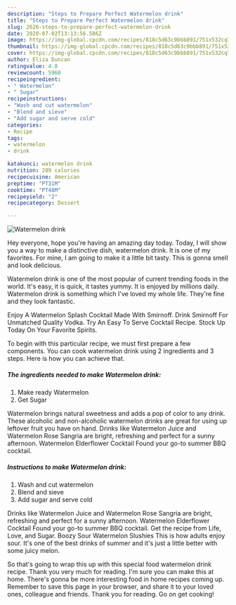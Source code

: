```yaml
---
description: "Steps to Prepare Perfect Watermelon drink"
title: "Steps to Prepare Perfect Watermelon drink"
slug: 2626-steps-to-prepare-perfect-watermelon-drink
date: 2020-07-02T13:13:56.586Z
image: https://img-global.cpcdn.com/recipes/818c5d63c9bbb891/751x532cq70/watermelon-drink-recipe-main-photo.jpg
thumbnail: https://img-global.cpcdn.com/recipes/818c5d63c9bbb891/751x532cq70/watermelon-drink-recipe-main-photo.jpg
cover: https://img-global.cpcdn.com/recipes/818c5d63c9bbb891/751x532cq70/watermelon-drink-recipe-main-photo.jpg
author: Eliza Duncan
ratingvalue: 4.8
reviewcount: 5960
recipeingredient:
- " Watermelon"
- " Sugar"
recipeinstructions:
- "Wash and cut watermelon"
- "Blend and sieve"
- "Add sugar and serve cold"
categories:
- Recipe
tags:
- watermelon
- drink

katakunci: watermelon drink 
nutrition: 289 calories
recipecuisine: American
preptime: "PT31M"
cooktime: "PT48M"
recipeyield: "2"
recipecategory: Dessert

---
```



![Watermelon drink](https://img-global.cpcdn.com/recipes/818c5d63c9bbb891/751x532cq70/watermelon-drink-recipe-main-photo.jpg)

Hey everyone, hope you're having an amazing day today. Today, I will show you a way to make a distinctive dish, watermelon drink. It is one of my favorites. For mine, I am going to make it a little bit tasty. This is gonna smell and look delicious.

Watermelon drink is one of the most popular of current trending foods in the world. It's easy, it is quick, it tastes yummy. It is enjoyed by millions daily. Watermelon drink is something which I've loved my whole life. They're fine and they look fantastic.

Enjoy A Watermelon Splash Cocktail Made With Smirnoff. Drink Smirnoff For Unmatched Quality Vodka. Try An Easy To Serve Cocktail Recipe. Stock Up Today On Your Favorite Spirits.


To begin with this particular recipe, we must first prepare a few components. You can cook watermelon drink using 2 ingredients and 3 steps. Here is how you can achieve that.

<!--inarticleads1-->

##### The ingredients needed to make Watermelon drink:

1. Make ready  Watermelon
1. Get  Sugar


Watermelon brings natural sweetness and adds a pop of color to any drink. These alcoholic and non-alcoholic watermelon drinks are great for using up leftover fruit you have on hand. Drinks like Watermelon Juice and Watermelon Rose Sangria are bright, refreshing and perfect for a sunny afternoon. Watermelon Elderflower Cocktail Found your go-to summer BBQ cocktail. 

<!--inarticleads2-->

##### Instructions to make Watermelon drink:

1. Wash and cut watermelon
1. Blend and sieve
1. Add sugar and serve cold


Drinks like Watermelon Juice and Watermelon Rose Sangria are bright, refreshing and perfect for a sunny afternoon. Watermelon Elderflower Cocktail Found your go-to summer BBQ cocktail. Get the recipe from Life, Love, and Sugar. Boozy Sour Watermelon Slushies This is how adults enjoy sour. It&#39;s one of the best drinks of summer and it&#39;s just a little better with some juicy melon. 

So that's going to wrap this up with this special food watermelon drink recipe. Thank you very much for reading. I'm sure you can make this at home. There's gonna be more interesting food in home recipes coming up. Remember to save this page in your browser, and share it to your loved ones, colleague and friends. Thank you for reading. Go on get cooking!
